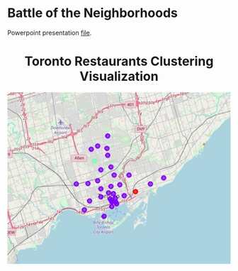# Battle of the Neighborhoods


Powerpoint presentation [file](https://github.com/karimatwa/Coursera_Capstone/blob/master/Battle%20of%20The%20Neighborhoods.pptx?raw=true).


<h1 align="center">Toronto Restaurants Clustering Visualization</h1>

<p align="center">
    <img src="Picture1.jpg"</img> 
</p>
